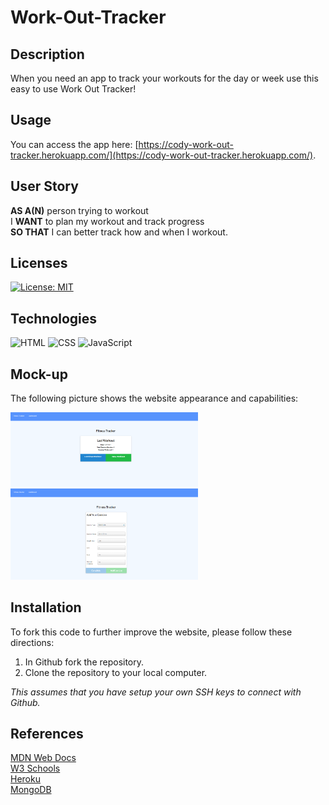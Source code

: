 # Work-Out-Tracker

## Description
When you need an app to track your workouts for the day or week use this easy to use Work Out Tracker!

## Usage
You can access the app here: [https://cody-work-out-tracker.herokuapp.com/](https://cody-work-out-tracker.herokuapp.com/).

## User Story
**AS A(N)** person trying to workout<br>
I **WANT** to plan my workout and track progress<br>
**SO THAT** I can better track how and when I workout.


## Licenses
[![License: MIT](https://img.shields.io/badge/License-MIT-yellow.svg)](https://github.com/codywmarkhm/work-out-tracker/blob/main/LICENSE.md)

## Technologies
![HTML](https://img.shields.io/static/v1?label=html&message=3.6%&color=red)
![CSS](https://img.shields.io/static/v1?label=css&message=2.2%&color=purple)
![JavaScript](https://img.shields.io/static/v1?label=javascript&message=94.2%&color=yellow)
## Mock-up
The following picture shows the website appearance and capabilities:

<img src="./images/front.png" width="300"><br>
<img src="./images/back.png" width="300"><br>

## Installation
To fork this code to further improve the website, please follow these directions:

1. In Github fork the repository.
1. Clone the repository to your local computer.

_This assumes that you have setup your own SSH keys to connect with Github._

## References
[MDN Web Docs](https://developer.mozilla.org/en-US/docs/Web/HTML/Element)<br>
[W3 Schools](https://www.w3schools.com/)<br>
[Heroku](https://dashboard.heroku.com/)<br>
[MongoDB](https://cloud.mongodb.com/)